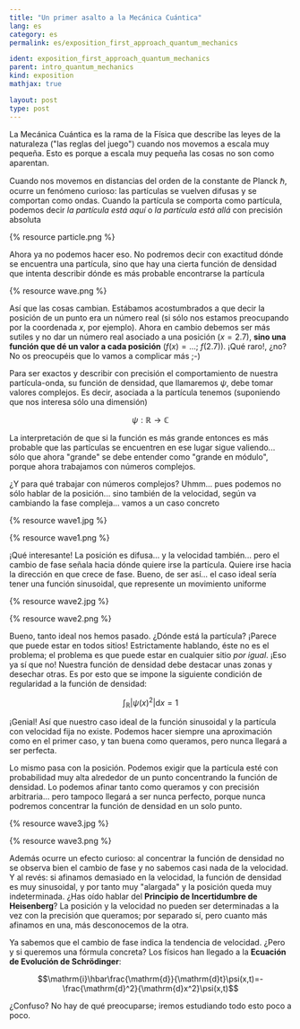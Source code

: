 ```yaml
---
title: "Un primer asalto a la Mecánica Cuántica"
lang: es
category: es
permalink: es/exposition_first_approach_quantum_mechanics

ident: exposition_first_approach_quantum_mechanics
parent: intro_quantum_mechanics
kind: exposition
mathjax: true

layout: post
type: post
---
```


La Mecánica Cuántica es la rama de la Física que describe las leyes de la naturaleza ("las reglas del juego") cuando nos movemos a escala muy pequeña. Esto es porque a escala muy pequeña las cosas no son como aparentan. 

Cuando nos movemos en distancias del orden de la constante de Planck $\hbar$, ocurre un fenómeno curioso: las partículas se vuelven difusas y se comportan como ondas. Cuando la partícula se comporta como partícula, podemos decir _la partícula está aquí_ o _la partícula está allá_ con precisión absoluta

{% resource particle.png %}

Ahora ya no podemos hacer eso. No podremos decir con exactitud dónde se encuentra una partícula, sino que hay una cierta función de densidad que intenta describir dónde es más probable encontrarse la partícula

{% resource wave.png %}

Así que las cosas cambian. Estábamos acostumbrados a que decir la posición de un punto era un número real (si sólo nos estamos preocupando por la coordenada $x$, por ejemplo). Ahora en cambio debemos ser más sutiles y no dar un número real asociado a una posición ($x=2.7$), **sino una función que dé un valor a cada posición** ($f(x)=...$; $f(2.7)$). ¡Qué raro!, ¿no? No os preocupéis que lo vamos a complicar más ;-)

Para ser exactos y describir con precisión el comportamiento de nuestra partícula-onda, su función de densidad, que llamaremos $\psi$, debe tomar valores complejos. Es decir, asociada a la partícula tenemos (suponiendo que nos interesa sólo una dimensión)

$$\psi:\mathbb{R}\longrightarrow \mathbb{C}$$

La interpretación de que si la función es más grande entonces es más probable que las partículas se encuentren en ese lugar sigue valiendo... sólo que ahora "grande" se debe entender como "grande en módulo", porque ahora trabajamos con números complejos.

¿Y para qué trabajar con números complejos? Uhmm... pues podemos no sólo hablar de la posición... sino también de la velocidad, según va cambiando la fase compleja... vamos a un caso concreto

{% resource wave1.jpg %}

{% resource wave1.png %}

¡Qué interesante! La posición es difusa... y la velocidad también... pero el cambio de fase señala hacia dónde quiere irse la partícula. Quiere irse hacia la dirección en que crece de fase. Bueno, de ser así... el caso ideal sería tener una función sinusoidal, que represente un movimiento uniforme

{% resource wave2.jpg %}

{% resource wave2.png %}

Bueno, tanto ideal nos hemos pasado. ¿Dónde está la partícula? ¡Parece que puede estar en todos sitios! Estrictamente hablando, éste no es el problema; el problema es que puede estar en cualquier sitio _por igual_. ¡Eso ya sí que no! Nuestra función de densidad debe destacar unas zonas y desechar otras. Es por esto que se impone la siguiente condición de regularidad a la función de densidad:

$$\int_\mathbb{R}|\psi(x)^2|\mathrm{d}x=1$$

¡Genial! Así que nuestro caso ideal de la función sinusoidal y la partícula con velocidad fija no existe. Podemos hacer siempre una aproximación como en el primer caso, y tan buena como queramos, pero nunca llegará a ser perfecta.

Lo mismo pasa con la posición. Podemos exigir que la partícula esté con probabilidad muy alta alrededor de un punto concentrando la función de densidad. Lo podemos afinar tanto como queramos y con precisión arbitraria... pero tampoco llegará a ser nunca perfecto, porque nunca podremos concentrar la función de densidad en un solo punto.

{% resource wave3.jpg %}

{% resource wave3.png %}

Además ocurre un efecto curioso: al concentrar la función de densidad no se observa bien el cambio de fase y no sabemos casi nada de la velocidad. Y al revés: si afinamos demasiado en la velocidad, la función de densidad es muy sinusoidal, y por tanto muy "alargada" y la posición queda muy indeterminada. ¿Has oído hablar del **Principio de Incertidumbre de Heisenberg**? La posición y la velocidad no pueden ser determinadas a la vez con la precisión que queramos; por separado sí, pero cuanto más afinamos en una, más desconocemos de la otra.

Ya sabemos que el cambio de fase indica la tendencia de velocidad. ¿Pero y si queremos una fórmula concreta? Los físicos han llegado a la **Ecuación de Evolución de Schrödinger**:

$$\mathrm{i}\hbar\frac{\mathrm{d}}{\mathrm{d}t}\psi(x,t)=-\frac{\mathrm{d}^2}{\mathrm{d}x^2}\psi(x,t)$$

¿Confuso? No hay de qué preocuparse; iremos estudiando todo esto poco a poco.